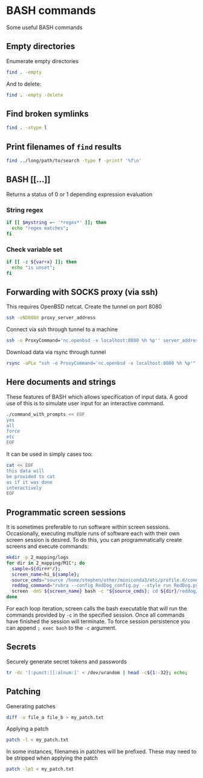 # BASH commands
Some useful BASH commands

## Empty directories
Enumerate empty directories
```bash
find . -empty
```

And to delete:
```bash
find . -empty -delete
```

## Find broken symlinks
```bash
find . -xtype l
```

## Print filenames of `find` results
```bash
find ../long/path/to/search -type f -printf '%f\n'
```

## BASH [[…]]
Returns a status of 0 or 1 depending expression evaluation

### String regex
```bash
if [[ $mystring =~ '*regex*' ]]; then
  echo "regex matches";
fi
```

### Check variable set
```bash
if [[ -z ${var+x} ]]; then
  echo "is unset";
fi
```

## Forwarding with SOCKS proxy (via ssh)
This requires OpenBSD netcat. Create the tunnel on port 8080
```bash
ssh -vND8080 proxy_server_address
```

Connect via ssh through tunnel to a machine
```bash
ssh -o ProxyCommand='nc.openbsd -x localhost:8080 %h %p'' server_address
```

Download data via rsync through tunnel
```bash
rsync -aPLe "ssh -o ProxyCommand='nc.openbsd -x localhost:8080 %h %p'" server_address:src/ dest/
```

## Here documents and strings
These features of BASH which allows specification of input data. A good use of this is to simulate user input for an
interactive command.
```bash
./command_with_prompts << EOF
yes
all
force
etc
EOF
```

It can be used in simply cases too:
```bash
cat << EOF
this data will
be provided to cat
as if it was done
interactively
EOF
```

## Programmatic screen sessions
It is sometimes preferable to run software within screen sessions. Occasionally, executing multiple runs of software each
with their own screen session is desired. To do this, you can programmatically create screens and execute commands:
```bash
mkdir -p 2_mapping/logs
for dir in 2_mapping/M1C*; do
  sample=${dir##*/};
  screen_name=hi_${sample};
  source_cmds="source /home/stephen/other/miniconda3/etc/profile.d/conda.sh; conda activate reddog"
  reddog_command="rubra --config RedDog_config.py --style run RedDog.py 1>../../logs/${sample}.log 2>&1 <<< 'yes'";
  screen -dmS ${screen_name} bash -c "${source_cmds}; cd ${dir}/reddog/; ${reddog_command}";
done
```
For each loop iteration, screen calls the bash executable that will run the commands provided by `-c` in the specified
session. Once all commands have finished the session will terminate. To force session persistence you can append `; exec
bash` to the `-c` argument.


## Secrets
Securely generate secret tokens and passwords
```bash
tr -dc '[:punct:][:alnum:]' < /dev/urandom | head -c${1:-32}; echo;
```

## Patching
Generating patches
```bash
diff -u file_a file_b > my_patch.txt
```

Applying a patch
```bash
patch -l < my_patch.txt
```

In some instances, filenames in patches will be prefixed. These may need to be stripped when applying the patch
```bash
patch -lp1 < my_patch.txt
```
